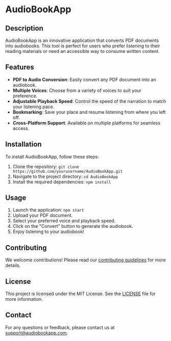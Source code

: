 # AudioBookApp

## Description
AudioBookApp is an innovative application that converts PDF documents into audiobooks. This tool is perfect for users who prefer listening to their reading materials or need an accessible way to consume written content.

## Features
- **PDF to Audio Conversion**: Easily convert any PDF document into an audiobook.
- **Multiple Voices**: Choose from a variety of voices to suit your preference.
- **Adjustable Playback Speed**: Control the speed of the narration to match your listening pace.
- **Bookmarking**: Save your place and resume listening from where you left off.
- **Cross-Platform Support**: Available on multiple platforms for seamless access.

## Installation
To install AudioBookApp, follow these steps:
1. Clone the repository: `git clone https://github.com/yourusername/AudioBookApp.git`
2. Navigate to the project directory: `cd AudioBookApp`
3. Install the required dependencies: `npm install`

## Usage
1. Launch the application: `npm start`
2. Upload your PDF document.
3. Select your preferred voice and playback speed.
4. Click on the "Convert" button to generate the audiobook.
5. Enjoy listening to your audiobook!

## Contributing
We welcome contributions! Please read our [contributing guidelines](CONTRIBUTING.md) for more details.

## License
This project is licensed under the MIT License. See the [LICENSE](LICENSE) file for more information.

## Contact
For any questions or feedback, please contact us at support@audiobookapp.com.
